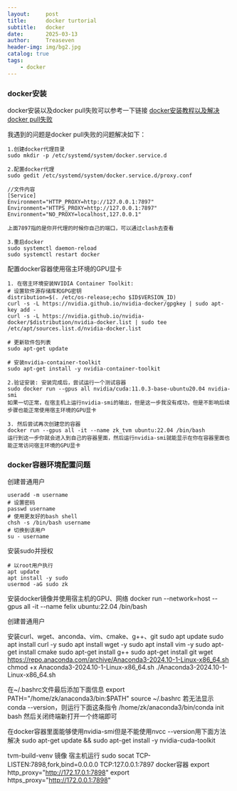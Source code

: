 ```yaml
---
layout:     post
title:      docker turtorial
subtitle:   docker
date:       2025-03-13
author:     Treaseven
header-img: img/bg2.jpg
catalog: true
tags:
    - docker
---
```


### docker安装
docker安装以及docker pull失败可以参考一下链接
[docker安装教程以及解决docker pull失败](https://blog.csdn.net/m0_62958037/article/details/139832765)

我遇到的问题是docker pull失败的问题解决如下：
```
1.创建docker代理目录
sudo mkdir -p /etc/systemd/system/docker.service.d

2.配置docker代理
sudo gedit /etc/systemd/system/docker.service.d/proxy.conf

//文件内容
[Service]
Environment="HTTP_PROXY=http://127.0.0.1:7897"
Environment="HTTPS_PROXY=http://127.0.0.1:7897"
Environment="NO_PROXY=localhost,127.0.0.1"

上面7897指的是你开代理的时候你自己的端口，可以通过clash去查看

3.重启docker
sudo systemctl daemon-reload
sudo systemctl restart docker
```

配置docker容器使用宿主环境的GPU显卡
```
1. 在宿主环境安装NVIDIA Container Toolkit:
# 设置软件源存储库和GPG密钥
distribution=$(. /etc/os-release;echo $ID$VERSION_ID)
curl -s -L https://nvidia.github.io/nvidia-docker/gpgkey | sudo apt-key add -
curl -s -L https://nvidia.github.io/nvidia-docker/$distribution/nvidia-docker.list | sudo tee /etc/apt/sources.list.d/nvidia-docker.list

# 更新软件包列表
sudo apt-get update

# 安装nvidia-container-toolkit
sudo apt-get install -y nvidia-container-toolkit

2.验证安装: 安装完成后，尝试运行一个测试容器
sudo docker run --gpus all nvidia/cuda:11.0.3-base-ubuntu20.04 nvidia-smi
如果一切正常，在宿主机上运行nvidia-smi的输出，但是这一步我没有成功，但是不影响后续步骤也能正常使用宿主环境的GPU显卡

3. 然后尝试再次创建您的容器
docker run --gpus all -it --name zk_tvm ubuntu:22.04 /bin/bash
运行到这一步你就会进入到自己的容器里面，然后运行nvidia-smi就能显示在你在容器里面也能正常访问宿主环境的GPU显卡
```

### docker容器环境配置问题
创建普通用户
```
useradd -m username
# 设置密码
passwd username
# 使用更友好的bash shell
chsh -s /bin/bash username
# 切换到该用户
su - username
```
安装sudo并授权
```
# 以root用户执行
apt update
apt install -y sudo
usermod -aG sudo zk
```


安装docker镜像并使用宿主机的GPU、网络
docker run --network=host --gpus all -it --name felix ubuntu:22.04 /bin/bash

创建普通用户

安装curl、wget、anconda、vim、cmake、g++、git
sudo apt update
sudo apt install curl -y
sudo apt install wget -y
sudo apt install vim -y
sudo apt-get install cmake
sudo apt-get install g++
sudo apt-get install git
wget https://repo.anaconda.com/archive/Anaconda3-2024.10-1-Linux-x86_64.sh
chmod +x Anaconda3-2024.10-1-Linux-x86_64.sh
./Anaconda3-2024.10-1-Linux-x86_64.sh

在~/.bashrc文件最后添加下面信息
export PATH="/home/zk/anaconda3/bin:$PATH"
source ~/.bashrc
若无法显示conda --version，则运行下面这条指令
/home/zk/anaconda3/bin/conda init bash
然后关闭终端新打开一个终端即可

在docker容器里面能够使用nvidia-smi但是不能使用nvcc --version用下面方法解决
sudo apt-get update && sudo apt-get install -y nvidia-cuda-toolkit



tvm-build-venv 镜像
宿主机运行  sudo socat TCP-LISTEN:7898,fork,bind=0.0.0.0 TCP:127.0.0.1:7897
docker容器 export http_proxy="http://172.17.0.1:7898"
export https_proxy="http://172.0.0.1:7898"
